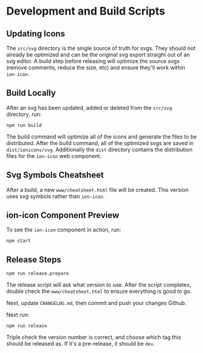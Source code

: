 # Development and Build Scripts

## Updating Icons

The `src/svg` directory is the single source of truth for svgs. They should not already be optimized and can be the
original svg export straight out of an svg editor. A build step before releasing will optimize the source svgs (remove
comments, reduce the size, etc) and ensure they'll work within `ion-icon`.

## Build Locally

After an svg has been updated, added or deleted from the `src/svg` directory, run:

    npm run build

The build command will optimize all of the icons and generate the files to be distributed. After the build command, all
of the optimized svgs are saved in `dist/ionicons/svg`. Additionally the `dist` directory contains the distribution
files for the `ion-icon` web component.

## Svg Symbols Cheatsheet

After a build, a new `www/cheatsheet.html` file will be created. This version uses svg symbols rather than `ion-icon`.

## ion-icon Component Preview

To see the `ion-icon` component in action, run:

    npm start

## Release Steps

    npm run release.prepare

The release script will ask what version to use. After the script completes, double check the `www/cheatsheet.html` to
ensure everything is good to go.

Next, update `CHANGELOG.md`, then commit and push your changes Github.

Next run:

    npm run release

Triple check the version number is correct, and choose which tag this should be released as. If it's a pre-release, it
should be `dev`.

